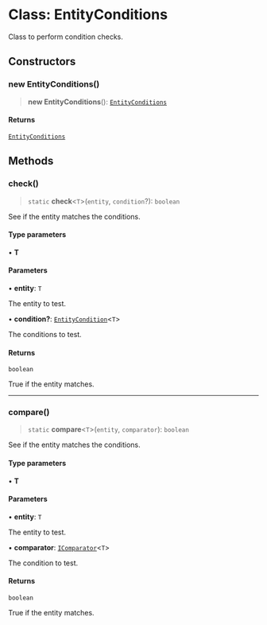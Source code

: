 # Class: EntityConditions

Class to perform condition checks.

## Constructors

### new EntityConditions()

> **new EntityConditions**(): [`EntityConditions`](EntityConditions.md)

#### Returns

[`EntityConditions`](EntityConditions.md)

## Methods

### check()

> `static` **check**\<`T`\>(`entity`, `condition`?): `boolean`

See if the entity matches the conditions.

#### Type parameters

• **T**

#### Parameters

• **entity**: `T`

The entity to test.

• **condition?**: [`EntityCondition`](../type-aliases/EntityCondition.md)\<`T`\>

The conditions to test.

#### Returns

`boolean`

True if the entity matches.

***

### compare()

> `static` **compare**\<`T`\>(`entity`, `comparator`): `boolean`

See if the entity matches the conditions.

#### Type parameters

• **T**

#### Parameters

• **entity**: `T`

The entity to test.

• **comparator**: [`IComparator`](../interfaces/IComparator.md)\<`T`\>

The condition to test.

#### Returns

`boolean`

True if the entity matches.
